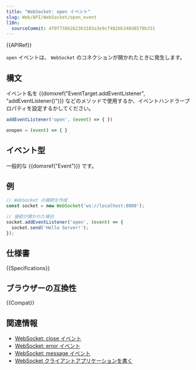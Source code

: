```yaml
---
title: "WebSocket: open イベント"
slug: Web/API/WebSocket/open_event
l10n:
  sourceCommit: 4f0f7386262363103a3e9cf482bb348d8570b331
---
```


{{APIRef}}

`open` イベントは、 `WebSocket` のコネクションが開かれたときに発生します。

## 構文

イベント名を {{domxref("EventTarget.addEventListener", "addEventListener()")}} などのメソッドで使用するか、イベントハンドラープロパティを設定するかしてください。

```js
addEventListener('open', (event) => { })

onopen = (event) => { }
```

## イベント型

一般的な {{domxref("Event")}} です。

## 例

```js
// WebSocket の接続を作成
const socket = new WebSocket('ws://localhost:8080');

// 接続が開かれた場合
socket.addEventListener('open', (event) => {
  socket.send('Hello Server!');
});
```

## 仕様書

{{Specifications}}

## ブラウザーの互換性

{{Compat}}

## 関連情報

- [WebSocket: close イベント](/ja/docs/Web/API/WebSocket/close_event)
- [WebSocket: error イベント](/ja/docs/Web/API/WebSocket/error_event)
- [WebSocket: message イベント](/ja/docs/Web/API/WebSocket/message_event)
- [WebSocket クライアントアプリケーションを書く](/ja/docs/Web/API/WebSockets_API/Writing_WebSocket_client_applications)
